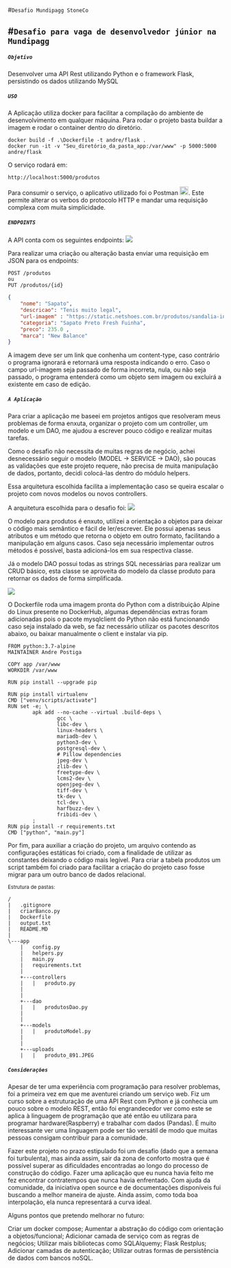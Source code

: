 #`Desafio Mundipagg StoneCo`

#`Desafio para vaga de desenvolvedor júnior na Mundipagg`
------------------------------

##### `Objetivo`
Desenvolver uma API Rest utilizando Python e o framework Flask, persistindo os dados utilizando MySQL

##### `USO`
A Aplicação utiliza docker para facilitar a compilação do ambiente de desenvolvimento em qualquer máquina. Para rodar o projeto basta buildar a imagem e rodar o container dentro do diretório.

```docker
docker build -f .\Dockerfile -t andre/flask .
docker run -it -v "Seu_diretório_da_pasta_app:/var/www" -p 5000:5000 andre/flask
`````

O serviço rodará em:
````
http://localhost:5000/produtos
````

Para consumir o serviço, o aplicativo utilizado foi o Postman <img src="https://www.getpostman.com/img/v2/logo-glyph.png?c01252cc6858ff9679973eb0c62ef27e" width="20">. Este permite alterar os verbos do protocolo HTTP e mandar uma requisição complexa com muita simplicidade.

##### ```ENDPOINTS```
A API conta com os seguintes endpoints:
<img src="https://i.imgur.com/369gvaL.png">

Para realizar uma criação ou alteração basta enviar uma requisição em JSON para os endpoints:
```
POST /produtos 
ou 
PUT /produtos/{id}
```
```JSON
{
    "nome": "Sapato",
    "descricao": "Tenis muito legal",
    "url-imagem" : "https://static.netshoes.com.br/produtos/sandalia-infantil-nike-sunray-protect-2/37/HZM-0783-937/HZM-0783-937_detalhe1.jpg?resize=280:280",
    "categoria": "Sapato Preto Fresh Fuinha",
    "preco": 235.0 ,
    "marca": "New Balance"
}
```
A imagem deve ser um link que conhenha um content-type, caso contrário o programa ignorará e retornará uma resposta indicando o erro. Caso o campo url-imagem seja passado de forma incorreta, nula, ou não seja passado, o programa entenderá como um objeto sem imagem ou excluirá a existente em caso de edição.

##### ``A Aplicação``
Para criar a aplicação me baseei em projetos antigos que resolveram meus problemas de forma enxuta, organizar o projeto com um controller, um modelo e um DAO, me ajudou a escrever pouco código e realizar muitas tarefas.

Como o desafio não necessita de muitas regras de negócio, achei desnecessário seguir o modelo (MODEL -> SERVICE -> DAO), são poucas as validações que este projeto requere, não precisa de muita manipulação de dados, portanto, decidi colocá-las dentro do módulo helpers.

Essa arquitetura escolhida facilita a implementação caso se queira escalar o projeto com novos modelos ou novos controllers.

A arquitetura escolhida para o desafio foi:
<img src="https://i.imgur.com/P4FUkPq.jpg">

O modelo para produtos é enxuto, utilizei a orientação a objetos para deixar o código mais semântico e fácil de ler/escrever. Ele possui apenas seus atributos e um método que retorna o objeto em outro formato, facilitando a manipulação em alguns casos. Caso seja necessário implementar outros métodos é possível, basta adicioná-los em sua respectiva classe. 

Já o modelo DAO possui todas as strings SQL necessárias para realizar um CRUD básico, esta classe se aproveita do modelo da classe produto para retornar os dados de forma simplificada.

<img src="https://i.imgur.com/1gnQkqu.jpg">

O Dockerfile roda uma imagem pronta do Python com a distribuição Alpine do Linux presente no DockerHub, algumas dependências extras foram adicionadas pois o pacote mysqlclient do Python não está funcionando caso seja instalado da web, se faz necessário utilizar os pacotes descritos abaixo, ou baixar manualmente o client e instalar via pip.

```docker
FROM python:3.7-alpine 
MAINTAINER Andre Postiga

COPY app /var/www
WORKDIR /var/www

RUN pip install --upgrade pip

RUN pip install virtualenv
CMD ["venv/scripts/activate"]
RUN set -e; \
        apk add --no-cache --virtual .build-deps \
                gcc \
                libc-dev \
                linux-headers \
                mariadb-dev \
                python3-dev \
                postgresql-dev \
                # Pillow dependencies
                jpeg-dev \
                zlib-dev \
                freetype-dev \
                lcms2-dev \
                openjpeg-dev \
                tiff-dev \
                tk-dev \
                tcl-dev \
                harfbuzz-dev \
                fribidi-dev \
        ;
RUN pip install -r requirements.txt
CMD ["python", "main.py"]
```

Por fim, para auxiliar a criação do projeto, um arquivo contendo as configurações estáticas foi criado, com a finalidade de utilizar as constantes deixando o código mais legível. Para criar a tabela produtos um script também foi criado para facilitar a criação do projeto caso fosse migrar para um outro banco de dados relacional.

<small>Estrutura de pastas:</small>
````````
/
|   .gitignore
|   criarBanco.py
|   Dockerfile
|   output.txt
|   README.MD
|   
\---app
    |   config.py
    |   helpers.py
    |   main.py
    |   requirements.txt
    |   
    +---controllers
    |   |   produto.py
    |            
    |           
    +---dao
    |   |   produtosDao.py
    |             
    |           
    +---models
    |   |   produtoModel.py
    |       
    |           
    +---uploads
    |   |   produto_891.JPEG       

````````            
##### ``Considerações``
Apesar de ter uma experiência com programação para resolver problemas, foi a primeira vez em que me aventurei criando um serviço web. Fiz um curso sobre a estruturação de uma API Rest com Python e já conhecia um pouco sobre o modelo REST, então foi engrandecedor ver como este se aplica à linguagem de programação que até então eu utilizara para programar hardware(Raspberry) e trabalhar com dados (Pandas). É muito interessante ver uma linguagem pode ser tão versátil de modo que muitas pessoas consigam contribuir para a comunidade.

Fazer este projeto no prazo estipulado foi um desafio (dado que a semana foi turbulenta), mas ainda assim, sair da zona de conforto mostra que é possível superar as dificuldades encontradas ao longo do processo de construção do código. Fazer uma aplicação que eu nunca havia feito me fez encontrar contratempos que nunca havia enfrentado. Com ajuda da comunidade, da iniciativa open source e de documentações disponíveis fui buscando a melhor maneira de ajuste. Ainda assim, como toda boa interpolação, ela nunca representará a curva ideal.

Alguns pontos que pretendo melhorar no futuro: 

Criar um docker compose; 
Aumentar a abstração do código com orientação a objetos/funcional;
Adicionar camada de serviço com as regras de negócios; 
Utilizar mais bibliotecas como SQLAlquemy; 
Flask Restplus; 
Adicionar camadas de autenticação; 
Utilizar outras formas de persistência de dados com bancos noSQL.



